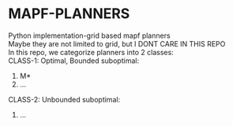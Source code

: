 # MAPF-PLANNERS
Python implementation-grid based mapf planners<br>
Maybe they are not limited to grid, but I DONT CARE IN THIS REPO<br>
In this repo, we categorize planners into 2 classes: <br>
CLASS-1: Optimal, Bounded suboptimal: <br>
1. M* <br> 
2. ... 

CLASS-2: Unbounded suboptimal:<br>
1. ...


